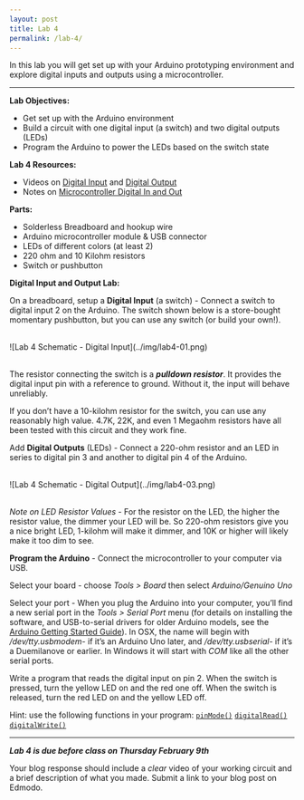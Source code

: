 ```yaml
---
layout: post
title: Lab 4
permalink: /lab-4/
---
```


In this lab you will get set up with your Arduino prototyping environment and explore digital inputs and outputs using a microcontroller.

<hr>

<span class="underlined">**Lab Objectives:**</span>

+ Get set up with the Arduino environment
+ Build a circuit with one digital input (a switch) and two digital outputs (LEDs)
+ Program the Arduino to power the LEDs based on the switch state

<span class="underlined">**Lab 4 Resources:**</span>

+ Videos on [Digital Input](https://vimeo.com/86548673) and [Digital Output](https://vimeo.com/86534049)
+ Notes on [Microcontroller Digital In and Out](https://itp.nyu.edu/physcomp/lessons/microcontrollers/digital-input-output/)

<span class="underlined">**Parts:**</span>

+ Solderless Breadboard and hookup wire
+ Arduino microcontroller module & USB connector
+ LEDs of different colors (at least 2)
+ 220 ohm and 10 Kilohm resistors
+ Switch or pushbutton

<span class="underlined">**Digital Input and Output Lab:**</span>

On a breadboard, setup a **Digital Input** (a switch) - Connect a switch to digital input 2 on the Arduino. The switch shown below is a store-bought momentary pushbutton, but you can use any switch (or build your own!). 

<br>
![Lab 4 Schematic - Digital Input](../img/lab4-01.png)
<br><br>

The resistor connecting the switch is a ***pulldown resistor***. It provides the digital input pin with a reference to ground. Without it, the input will behave unreliably.

If you don’t have a 10-kilohm resistor for the switch, you can use any reasonably high value. 4.7K, 22K, and even 1 Megaohm resistors have all been tested with this circuit and they work fine.

Add **Digital Outputs** (LEDs) - Connect a 220-ohm resistor and an LED in series to digital pin 3 and another to digital pin 4 of the Arduino.

<br>
![Lab 4 Schematic - Digital Output](../img/lab4-03.png)
<br><br>

*Note on LED Resistor Values* - For the resistor on the LED, the higher the resistor value, the dimmer your LED will be. So 220-ohm resistors give you a nice bright LED, 1-kilohm will make it dimmer, and 10K or higher will likely make it too dim to see.

**Program the Arduino** - Connect the microcontroller to your computer via USB. 

Select your board - choose *Tools > Board* then select *Arduino/Genuino Uno*

Select your port - When you plug the Arduino into your computer, you’ll find a new serial port in the *Tools > Serial Port* menu (for details on installing the software, and USB-to-serial drivers for older Arduino models, see the [Arduino Getting Started Guide](https://www.arduino.cc/en/Guide/HomePage)). In OSX, the name will begin with */dev/tty.usbmodem-* if it’s an Arduino Uno later, and */dev/tty.usbserial-* if it’s a Duemilanove or earlier. In Windows it will start with *COM* like all the other serial ports.

Write a program that reads the digital input on pin 2. When the switch is pressed, turn the yellow LED on and the red one off. When the switch is released, turn the red LED on and the yellow LED off.

Hint: use the following functions in your program:
[`pinMode()`](https://www.arduino.cc/en/Reference/PinMode)
[`digitalRead()`](https://www.arduino.cc/en/Reference/DigitalRead)
[`digitalWrite()`](https://www.arduino.cc/en/Reference/DigitalWrite)

<hr>

***Lab 4 is due before class on Thursday February 9th***

Your blog response should include a *clear* video of your working circuit and a brief description of what you made. Submit a link to your blog post on Edmodo. 